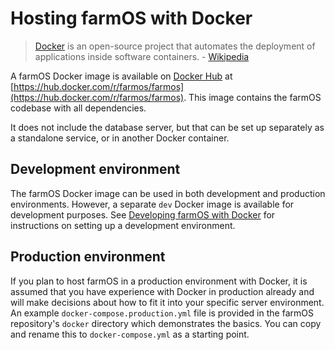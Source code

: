 # Hosting farmOS with Docker

> [Docker] is an open-source project that automates the deployment of
> applications inside software containers. - [Wikipedia]

A farmOS Docker image is available on [Docker Hub] at
[https://hub.docker.com/r/farmos/farmos](https://hub.docker.com/r/farmos/farmos).
This image contains the farmOS codebase with all dependencies.

It does not include the database server, but that can be set up separately as a
standalone service, or in another Docker container.

## Development environment

The farmOS Docker image can be used in both development and production
environments. However, a separate `dev` Docker image is available for
development purposes. See [Developing farmOS with Docker] for instructions on
setting up a development environment.

## Production environment

If you plan to host farmOS in a production environment with Docker, it is
assumed that you have experience with Docker in production already and will make
decisions about how to fit it into your specific server environment. An example
`docker-compose.production.yml` file is provided in the farmOS repository's
`docker` directory which demonstrates the basics. You can copy and rename this
to `docker-compose.yml` as a starting point.

[Docker]: https://www.docker.com
[Wikipedia]: https://en.wikipedia.org/wiki/Docker_(software)
[Docker Hub]: https://hub.docker.com
[Developing farmOS with Docker]: /development/docker

